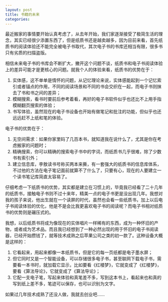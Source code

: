 ```yaml
---
layout: post
title: 书籍的未来
categories: 
---
```

最近搬家的事情要开始认真考虑了，从去年开始，我们家逐渐接受了极简生活的理念，其实已经很少添置东西了，但是纸质书还是越卖越多，因为目前来看，首先纸质书的阅读体验还不能完全被电子书取代，其次电子书的书库还相当有限，很多书只有劣质的扫描盗版。

相信未来电子书的书库会不断扩大，撇开这个问题不谈，纸质书和电子书阅读体验上的差异可能才是更核心的问题。就我个人的体验来看，纸质书的优势在于：

1. 实体感，这不单单是情怀的问题，从记忆理论来说，实体感能起到一个记忆索引或者锚点的作用，不同的阅读场景和不同的书会交织在一起，而电子书则抹去了书和书之间的差异；
2. 模糊搜索，看书时要前后参考着看，再好的电子书软件似乎也还比不上用手指模糊翻页搜索的体验；
3. 书写体验，虽然现在的电子书设备也开始有做笔记和批注的功能，但似乎也还远远赶不上纸和笔的体验。

电子书的优势在于：

1. 无空间需求：如果你家里码了几百本书，就知道我在说什么了，尤其是你在考虑搬家的问题时；
2. 精确搜索，你可以精确的搜索电子书中的字词，而纸质书几乎很难，除了少数书有索引外；
3. 建立信息库，李敖读书号称买两本来撕，有一套强大的纸质书的信息库体系，不过他的方法在电子笔记面前就算不了什么了，只要有心，现在的人要建立一个读书笔记库简直太容易了。

仔细考虑一下纸质书的优势，其实都是建立在习惯上的，毕竟我已经看了二十几年的纸质书，接触电子书则不过十来年，精美一点的电子书更是没出现几年。我想对我的孩子来说，他出生就在一个读屏的时代，虽然也会看一些纸质书，加上以后电子书阅读体验的优化，他是不是会比我更喜欢电子书的阅读呢？而电子书相对纸质书的优势则是碾压式的。

我想，以后纸质书将成为像现在的实体唱片一样稀有的东西，成为一种怀旧的产物，或者成为艺术品。而且我已经想到了一种必然出现的用于怀旧的电子书阅读器，已经开始攒钱了，就等技术成熟之后苹果公司之类的初一款了。这种设备大概是这样的：

1. 它看起来，用起来都像一本纸质书，但是它的每一页纸都是电子墨水屏；
2. 但它同时又是一个智能设备，可以存储很多电子书，甚至联网下载电子书，需要看一本书时，就加载它显示，比如要看《红楼梦》，它就变成了《红楼梦》，要看《算法导论》，它就变成了《算法导论》；
3. 它配一支电子笔，写起来体验和真笔差不多，写到这本书上，看起来也和真的写到纸上差不多，笔迹可以保存，也可以识别为文字。

如果过几年技术成熟了还没人做，我就去创业吧……
